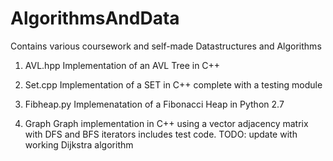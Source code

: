 # AlgorithmsAndData
Contains various coursework and self-made Datastructures and Algorithms
1. AVL.hpp
  Implementation of an AVL Tree in C++

2. Set.cpp
  Implementation of a SET in C++ complete with a testing module
  
3. Fibheap.py
  Implemenatation of a Fibonacci Heap in Python 2.7
  
4. Graph
  Graph implementation in C++ using a vector adjacency matrix with DFS and BFS iterators
  includes test code.
  TODO: update with working Dijkstra algorithm
